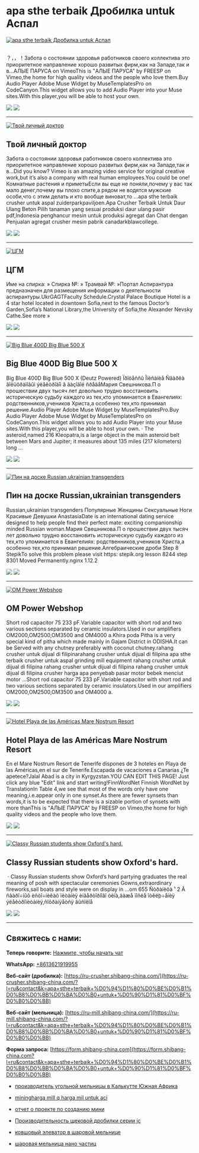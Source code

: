 # apa sthe terbaik Дробилка untuk Аспал

<a href="https://swt.shibang-china.com/?l=ru&img&k=apa+sthe+terbaik+%D0%94%D1%80%D0%BE%D0%B1%D0%B8%D0%BB%D0%BA%D0%B0+untuk+%D0%90%D1%81%D0%BF%D0%B0%D0%BB" target="_blank">![apa sthe terbaik Дробилка untuk Аспал](http://static.shibang-china.com/all-800x300/390.jpg)</a>

## 
？，，！Забота о состоянии здоровья работников своего коллектива это приоритетное направление хорошо развитых фирм,как на Западе,так и в…АЛЫЕ ПАРУСА on VimeoThis is &quot;АЛЫЕ ПАРУСА&quot; by FREESP on Vimeo,the home for high quality videos and the people who love them.Buy Audio Player Adobe Muse Widget by MuseTemplatesPro on CodeCanyon.This widget allows you to add Audio Player into your Muse sites.With this player,you will be able to host your own.


<a href="https://whatsapp.shibangsoft.com/WhatsApp.php" target="_blank" title="WhatsApp">![](http://static.shibang-china.com/icon/whatsapp.png)</a> <a href="https://swt.shibang-china.com/?l=ru&icon&k=apa+sthe+terbaik+%D0%94%D1%80%D0%BE%D0%B1%D0%B8%D0%BB%D0%BA%D0%B0+untuk+%D0%90%D1%81%D0%BF%D0%B0%D0%BB" target="_blank">![](http://static.shibang-china.com/icon/chat-ru.png)</a>

---

<a href="https://swt.shibang-china.com/?l=ru&img&k=apa+sthe+terbaik+%D0%94%D1%80%D0%BE%D0%B1%D0%B8%D0%BB%D0%BA%D0%B0+untuk+%D0%90%D1%81%D0%BF%D0%B0%D0%BB" target="_blank">![Твой личный доктор](http://static.shibang-china.com/all-800x300/667.jpg)</a>

## Твой личный доктор
Забота о состоянии здоровья работников своего коллектива это приоритетное направление хорошо развитых фирм,как на Западе,так и в…Did you know? Vimeo is an amazing video service for original creative work,but it’s also a company with real human employees.You could be one!Комнатные растения и приметыЕсли вы еще не поняли,почему у вас так мало денег,почему вы плохо спите,а рядом не водятся мужские особи,что с этим делать и кто вообще виноват,то …apa sthe terbaik crusher untuk aspal zuiderparkpaviljoen.Apa Crusher Terbaik Untuk Daur Ulang Beton Pilih tanaman yang sesuai produksi daur ulang pasir pdf,Indonesia penghancur mesin untuk produksi agregat dan Chat dengan Penjualan agregat crusher mesin pabrik canadarkblawcollege.


<a href="https://whatsapp.shibangsoft.com/WhatsApp.php" target="_blank" title="WhatsApp">![](http://static.shibang-china.com/icon/whatsapp.png)</a> <a href="https://swt.shibang-china.com/?l=ru&icon&k=apa+sthe+terbaik+%D0%94%D1%80%D0%BE%D0%B1%D0%B8%D0%BB%D0%BA%D0%B0+untuk+%D0%90%D1%81%D0%BF%D0%B0%D0%BB" target="_blank">![](http://static.shibang-china.com/icon/chat-ru.png)</a>

---

<a href="https://swt.shibang-china.com/?l=ru&img&k=apa+sthe+terbaik+%D0%94%D1%80%D0%BE%D0%B1%D0%B8%D0%BB%D0%BA%D0%B0+untuk+%D0%90%D1%81%D0%BF%D0%B0%D0%BB" target="_blank">![ЦГМ](http://static.shibang-china.com/all-800x300/155.jpg)</a>

## ЦГМ
Име на спирка: &#187; Спирка №: &#187; Трамвай №: &#187;Портал Аспирантура предназначен для размещения информации о деятельности аспирантуры.UkrGAGTFaculty Schedule.Crystal Palace Boutique Hotel is a 4 star hotel located in downtown Sofia,next to the famous Doctor’s Garden,Sofia’s National Library,the University of Sofia,the Alexander Nevsky Cathe.See more &#187;


<a href="https://whatsapp.shibangsoft.com/WhatsApp.php" target="_blank" title="WhatsApp">![](http://static.shibang-china.com/icon/whatsapp.png)</a> <a href="https://swt.shibang-china.com/?l=ru&icon&k=apa+sthe+terbaik+%D0%94%D1%80%D0%BE%D0%B1%D0%B8%D0%BB%D0%BA%D0%B0+untuk+%D0%90%D1%81%D0%BF%D0%B0%D0%BB" target="_blank">![](http://static.shibang-china.com/icon/chat-ru.png)</a>

---

<a href="https://swt.shibang-china.com/?l=ru&img&k=apa+sthe+terbaik+%D0%94%D1%80%D0%BE%D0%B1%D0%B8%D0%BB%D0%BA%D0%B0+untuk+%D0%90%D1%81%D0%BF%D0%B0%D0%BB" target="_blank">![Big Blue 400D Big Blue 500 X](http://static.shibang-china.com/all-800x300/135.jpg)</a>

## Big Blue 400D Big Blue 500 X
Big Blue 400D Big Blue 500 X (Deutz Powered) &#207;&#240;&#238;&#246;&#229;&#241;&#241;&#251; &#206;&#239;&#232;&#241;&#224;&#237;&#232;&#229; &#209;&#226;&#224;&#240;&#234;&#224; &#226;&#238;&#235;&#252;&#244;&#240;&#224;&#236;&#238;&#226;&#251;&#236; &#253;&#235;&#229;&#234;&#242;&#240;&#238;&#228;&#238;&#236; &#226; &#227;&#224;&#231;&#238;&#226;&#238;&#233; &#241;&#240;&#229;&#228;&#229;Мария Свешникова.П о прошествии двух тысяч лет довольно трудно восстановить историческую судьбу каждого из тех,кто упоминается в Евангелиях: родственников,учеников Христа,а особенно тех,кто принимал решение.Audio Player Adobe Muse Widget by MuseTemplatesPro.Buy Audio Player Adobe Muse Widget by MuseTemplatesPro on CodeCanyon.This widget allows you to add Audio Player into your Muse sites.With this player,you will be able to host your own.&nbsp;&#0183;&#32;The asteroid,named 216 Kleopatra,is a large object in the main asteroid belt between Mars and Jupiter; it measures about 135 miles (217 kilometers) long …


<a href="https://whatsapp.shibangsoft.com/WhatsApp.php" target="_blank" title="WhatsApp">![](http://static.shibang-china.com/icon/whatsapp.png)</a> <a href="https://swt.shibang-china.com/?l=ru&icon&k=apa+sthe+terbaik+%D0%94%D1%80%D0%BE%D0%B1%D0%B8%D0%BB%D0%BA%D0%B0+untuk+%D0%90%D1%81%D0%BF%D0%B0%D0%BB" target="_blank">![](http://static.shibang-china.com/icon/chat-ru.png)</a>

---

<a href="https://swt.shibang-china.com/?l=ru&img&k=apa+sthe+terbaik+%D0%94%D1%80%D0%BE%D0%B1%D0%B8%D0%BB%D0%BA%D0%B0+untuk+%D0%90%D1%81%D0%BF%D0%B0%D0%BB" target="_blank">![Пин на доске Russian,ukrainian transgenders](http://static.shibang-china.com/all-800x300/1347.jpg)</a>

## Пин на доске Russian,ukrainian transgenders
Russian,ukrainian transgenders Популярные Женщины Сексуальные Ноги Красивые Девушки AnastasiaDate is an international dating service designed to help people find their perfect mate: exciting companionship minded Russian woman.Мария Свешникова.П о прошествии двух тысяч лет довольно трудно восстановить историческую судьбу каждого из тех,кто упоминается в Евангелиях: родственников,учеников Христа,а особенно тех,кто принимал решение.Алгебраические дроби Step 8 StepikTo solve this problem please visit https: stepik.org lesson 8244 step 8301 Moved Permanently.nginx 1.12.2


<a href="https://whatsapp.shibangsoft.com/WhatsApp.php" target="_blank" title="WhatsApp">![](http://static.shibang-china.com/icon/whatsapp.png)</a> <a href="https://swt.shibang-china.com/?l=ru&icon&k=apa+sthe+terbaik+%D0%94%D1%80%D0%BE%D0%B1%D0%B8%D0%BB%D0%BA%D0%B0+untuk+%D0%90%D1%81%D0%BF%D0%B0%D0%BB" target="_blank">![](http://static.shibang-china.com/icon/chat-ru.png)</a>

---

<a href="https://swt.shibang-china.com/?l=ru&img&k=apa+sthe+terbaik+%D0%94%D1%80%D0%BE%D0%B1%D0%B8%D0%BB%D0%BA%D0%B0+untuk+%D0%90%D1%81%D0%BF%D0%B0%D0%BB" target="_blank">![OM Power Webshop](http://static.shibang-china.com/all-800x300/332.jpg)</a>

## OM Power Webshop
Short rod capacitor 75 233 pF.Variable capacitor with short rod and two various sections separated by ceramic insulators.Used in our amplifiers OM2000,OM2500,OM3500 and OM4000 a.Khira poda Pitha is a very special kind of pitha which made mainly in Gajam District in ODISHA.It can be Served with any chutney preferably with coconut chutney.rahang crusher untuk dijual di filipinarahang crusher untuk dijual di filipina apa sthe terbaik crusher untuk aspal grinding mill equipment rahang crusher untuk dijual di filipina rahang crusher untuk dijual di filipina rahang crusher untuk dijual di filipina crusher harga apa penyebab pasar motor bebek menciut motor …Short rod capacitor 75 233 pF.Variable capacitor with short rod and two various sections separated by ceramic insulators.Used in our amplifiers OM2000,OM2500,OM3500 and OM4000 a.


<a href="https://whatsapp.shibangsoft.com/WhatsApp.php" target="_blank" title="WhatsApp">![](http://static.shibang-china.com/icon/whatsapp.png)</a> <a href="https://swt.shibang-china.com/?l=ru&icon&k=apa+sthe+terbaik+%D0%94%D1%80%D0%BE%D0%B1%D0%B8%D0%BB%D0%BA%D0%B0+untuk+%D0%90%D1%81%D0%BF%D0%B0%D0%BB" target="_blank">![](http://static.shibang-china.com/icon/chat-ru.png)</a>

---

<a href="https://swt.shibang-china.com/?l=ru&img&k=apa+sthe+terbaik+%D0%94%D1%80%D0%BE%D0%B1%D0%B8%D0%BB%D0%BA%D0%B0+untuk+%D0%90%D1%81%D0%BF%D0%B0%D0%BB" target="_blank">![Hotel Playa de las Am&#233;ricas Mare Nostrum Resort](http://static.shibang-china.com/all-800x300/850.jpg)</a>

## Hotel Playa de las Am&#233;ricas Mare Nostrum Resort
En el Mare Nostrum Resort de Tenerife dispones de 3 hoteles en Playa de las Am&#233;ricas,en el sur de Tenerife.Escapada de vacaciones a Canarias &#191;Te apetece?Jalal Abad is a city in Kyrgyzstan.YOU CAN EDIT THIS PAGE! Just click any blue &quot;Edit&quot; link and start writing!FinnWordNet Finnish WordNet by TranslationIn Table 4,we see that most of the words only have one meaning,i.e.appear only in one synset.As there are fewer synsets than words,it is to be expected that there is a sizable portion of synsets with more thanThis is &quot;АЛЫЕ ПАРУСА&quot; by FREESP on Vimeo,the home for high quality videos and the people who love them.


<a href="https://whatsapp.shibangsoft.com/WhatsApp.php" target="_blank" title="WhatsApp">![](http://static.shibang-china.com/icon/whatsapp.png)</a> <a href="https://swt.shibang-china.com/?l=ru&icon&k=apa+sthe+terbaik+%D0%94%D1%80%D0%BE%D0%B1%D0%B8%D0%BB%D0%BA%D0%B0+untuk+%D0%90%D1%81%D0%BF%D0%B0%D0%BB" target="_blank">![](http://static.shibang-china.com/icon/chat-ru.png)</a>

---

<a href="https://swt.shibang-china.com/?l=ru&img&k=apa+sthe+terbaik+%D0%94%D1%80%D0%BE%D0%B1%D0%B8%D0%BB%D0%BA%D0%B0+untuk+%D0%90%D1%81%D0%BF%D0%B0%D0%BB" target="_blank">![Classy Russian students show Oxford's hard.](http://static.shibang-china.com/all-800x300/1089.jpg)</a>

## Classy Russian students show Oxford's hard.
&nbsp;&#0183;&#32;Classy Russian students show Oxford’s hard partying graduates the real meaning of posh with spectacular ceremonies Gowns,extraordinary fireworks,sail boats and style were on display in …om 655 &#209;&#242;&#240;&#224;&#237;&#232;&#246;&#224; &#185; 2 &#194; &#241;&#226;&#224;&#240;&#238;&#247;&#237;&#251;&#245; &#232;&#241;&#242;&#238;&#247;&#237;&#232;&#234;&#224;&#245; &#239;&#232;&#242;&#224;&#237;&#232;&#255; &#232;&#237;&#226;&#229;&#240;&#242;&#238;&#240;&#237;&#238;&#227;&#238; &#242;&#232;&#239;&#224;,&#228;&#224;&#230;&#229; &#239;&#238;&#241;&#235;&#229; &#238;&#242;&#234;&#235;&#254;&#247;&#229;&#237;&#232;&#255; &#253;&#235;&#229;&#234;&#242;&#240;&#238;&#239;&#232;&#242;&#224;&#237;&#232;&#255;,&#241;&#238;&#245;&#240;&#224;&#237;&#255;&#229;&#242;&#241;&#255; &#226;&#251;&#241;&#238;&#234;&#238;&#229;

<a href="https://whatsapp.shibangsoft.com/WhatsApp.php" target="_blank" title="WhatsApp">![](http://static.shibang-china.com/icon/whatsapp.png)</a> <a href="https://swt.shibang-china.com/?l=ru&icon&k=apa+sthe+terbaik+%D0%94%D1%80%D0%BE%D0%B1%D0%B8%D0%BB%D0%BA%D0%B0+untuk+%D0%90%D1%81%D0%BF%D0%B0%D0%BB" target="_blank">![](http://static.shibang-china.com/icon/chat-ru.png)</a>

---
## Свяжитесь с нами:

**Теперь говорите:** [Нажмите, чтобы начать чат](https://swt.shibang-china.com?l=ru&contact&k=apa+sthe+terbaik+%D0%94%D1%80%D0%BE%D0%B1%D0%B8%D0%BB%D0%BA%D0%B0+untuk+%D0%90%D1%81%D0%BF%D0%B0%D0%BB)

**WhatsApp:**  [+8613621919955](https://whatsapp.shibangsoft.com/WhatsApp.php)

**Веб-сайт (дробилка):** [https://ru-crusher.shibang-china.com/](https://ru-crusher.shibang-china.com/?l=ru&contact&k=apa+sthe+terbaik+%D0%94%D1%80%D0%BE%D0%B1%D0%B8%D0%BB%D0%BA%D0%B0+untuk+%D0%90%D1%81%D0%BF%D0%B0%D0%BB)

**Веб-сайт (мельница):** [https://ru-mill.shibang-china.com/](https://ru-mill.shibang-china.com/?l=ru&contact&k=apa+sthe+terbaik+%D0%94%D1%80%D0%BE%D0%B1%D0%B8%D0%BB%D0%BA%D0%B0+untuk+%D0%90%D1%81%D0%BF%D0%B0%D0%BB)

**Форма запроса:** [https://form.shibang-china.com](https://form.shibang-china.com?l=ru&contact&k=apa+sthe+terbaik+%D0%94%D1%80%D0%BE%D0%B1%D0%B8%D0%BB%D0%BA%D0%B0+untuk+%D0%90%D1%81%D0%BF%D0%B0%D0%BB)

* [производитель угольной мельницы в Калькутте Южная Африка](../131/%D0%BF%D1%80%D0%BE%D0%B8%D0%B7%D0%B2%D0%BE%D0%B4%D0%B8%D1%82%D0%B5%D0%BB%D1%8C%20%D1%83%D0%B3%D0%BE%D0%BB%D1%8C%D0%BD%D0%BE%D0%B9%20%D0%BC%D0%B5%D0%BB%D1%8C%D0%BD%D0%B8%D1%86%D1%8B%20%D0%B2%20%D0%9A%D0%B0%D0%BB%D1%8C%D0%BA%D1%83%D1%82%D1%82%D0%B5%20%D0%AE%D0%B6%D0%BD%D0%B0%D1%8F%20%D0%90%D1%84%D1%80%D0%B8%D0%BA%D0%B0.md)

* [miningharga mill q harga mil untuk aci](../131/miningharga%20mill%20q%20harga%20mil%20untuk%20aci.md)

* [отчет о проекте по созданию мини](../135/%D0%BE%D1%82%D1%87%D0%B5%D1%82%20%D0%BE%20%D0%BF%D1%80%D0%BE%D0%B5%D0%BA%D1%82%D0%B5%20%D0%BF%D0%BE%20%D1%81%D0%BE%D0%B7%D0%B4%D0%B0%D0%BD%D0%B8%D1%8E%20%D0%BC%D0%B8%D0%BD%D0%B8.md)

* [Производительность щековой дробилки серии jc](../132/%D0%9F%D1%80%D0%BE%D0%B8%D0%B7%D0%B2%D0%BE%D0%B4%D0%B8%D1%82%D0%B5%D0%BB%D1%8C%D0%BD%D0%BE%D1%81%D1%82%D1%8C%20%D1%89%D0%B5%D0%BA%D0%BE%D0%B2%D0%BE%D0%B9%20%D0%B4%D1%80%D0%BE%D0%B1%D0%B8%D0%BB%D0%BA%D0%B8%20%D1%81%D0%B5%D1%80%D0%B8%D0%B8%20jc.md)

* [ковшовый элеватор в шаровой мельнице](../134/%D0%BA%D0%BE%D0%B2%D1%88%D0%BE%D0%B2%D1%8B%D0%B9%20%D1%8D%D0%BB%D0%B5%D0%B2%D0%B0%D1%82%D0%BE%D1%80%20%D0%B2%20%D1%88%D0%B0%D1%80%D0%BE%D0%B2%D0%BE%D0%B9%20%D0%BC%D0%B5%D0%BB%D1%8C%D0%BD%D0%B8%D1%86%D0%B5.md)

* [шаровая мельница нано частиц](../134/%D1%88%D0%B0%D1%80%D0%BE%D0%B2%D0%B0%D1%8F%20%D0%BC%D0%B5%D0%BB%D1%8C%D0%BD%D0%B8%D1%86%D0%B0%20%D0%BD%D0%B0%D0%BD%D0%BE%20%D1%87%D0%B0%D1%81%D1%82%D0%B8%D1%86.md)